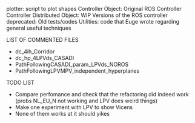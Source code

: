 plotter: script to plot shapes
Controller Object: Original ROS Controller
Controller Distributed Object: WIP Versions of the ROS controller 
deprecated: Old tests/codes 
Utilities: code that Euge wrote regarding general useful techniques 

LIST OF COMMENTED FILES 

* dc_4ih_Corridor
* dc_hp_4LPVds_CASADI
* PathFollowingCASADI_param_LPVds_NOROS
* PathFollowingLPVMPV_independent_hyperplanes

TODO LIST  
* Compare perfomance and check that the refactoring did indeed work (probs NL_EU_N not working and LPV does weird things)
* Make one experiment with LPV to show Vicens 
* None of them works at it should yikes
